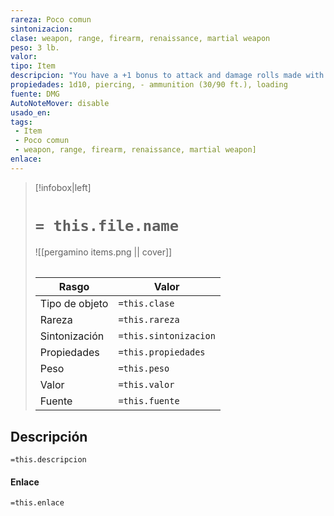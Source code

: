 ```yaml
---
rareza: Poco comun
sintonizacion: 
clase: weapon, range, firearm, renaissance, martial weapon
peso: 3 lb.
valor: 
tipo: Item
descripcion: "You have a +1 bonus to attack and damage rolls made with this magic weapon. Range. A weapon that can be used to make a ranged attack has a range shown in parentheses after the ammunition or thrown property. The range lists two numbers. The first is the weapon&#x27;s normal range in feet, and the second indicates the weapon&#x27;s maximum range. When attacking a target beyond normal range, you have disadvantage on the attack roll. You can&#x27;t attack a target beyond the weapon&#x27;s long range. Ammunition. You can use a weapon that has the ammunition property to make a ranged attack only if you have ammunition to fire from the weapon. Each time you attack with the weapon, you expend one piece of ammunition. Drawing the ammunition from a quiver, case, or other container is part of the attack. Loading a one-handed weapon requires a free hand. The ammunition of a firearm is destroyed upon use.If you use a weapon that has the ammunition property to make a melee attack, you treat the weapon as an improvised weapon. A sling must be loaded to deal any damage when used in this way. Loading. Because of the time required to load this weapon, you can fire only one piece of ammunition from it when you use an action, bonus action, or reaction to fire it, regardless of the number of attacks you can normally make."
propiedades: 1d10, piercing, - ammunition (30/90 ft.), loading
fuente: DMG
AutoNoteMover: disable
usado_en:  
tags: 
 - Item
 - Poco comun
 - weapon, range, firearm, renaissance, martial weapon]
enlace: 
---
```


> [!infobox|left]
>  # `= this.file.name`
> ![[pergamino items.png || cover]]
> ######   
> |Rasgo | Valor |
> | --- | --- |
> | Tipo de objeto| `=this.clase`|
>  | Rareza| `=this.rareza`|
> | Sintonización | `=this.sintonizacion` |
> | Propiedades | `=this.propiedades` |
>  | Peso | `=this.peso` |
> | Valor | `=this.valor` |
> | Fuente | `=this.fuente` |


## Descripción
`=this.descripcion`

#### Enlace
`=this.enlace`